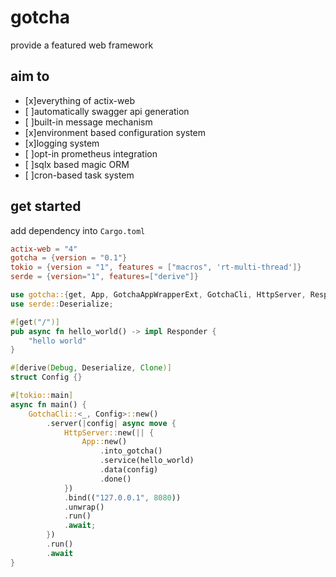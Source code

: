 # gotcha
provide a featured web framework

## aim to
 - [x]everything of actix-web
 - [ ]automatically swagger api generation
 - [ ]built-in message mechanism
 - [x]environment based configuration system
 - [x]logging system
 - [ ]opt-in prometheus integration
 - [ ]sqlx based magic ORM
 - [ ]cron-based task system

## get started
add dependency into `Cargo.toml`
```toml
actix-web = "4"
gotcha = {version = "0.1"}
tokio = {version = "1", features = ["macros", 'rt-multi-thread']}
serde = {version="1", features=["derive"]}
```
```rust
use gotcha::{get, App, GotchaAppWrapperExt, GotchaCli, HttpServer, Responder};
use serde::Deserialize;

#[get("/")]
pub async fn hello_world() -> impl Responder {
    "hello world"
}

#[derive(Debug, Deserialize, Clone)]
struct Config {}

#[tokio::main]
async fn main() {
    GotchaCli::<_, Config>::new()
        .server(|config| async move {
            HttpServer::new(|| {
                App::new()
                    .into_gotcha()
                    .service(hello_world)
                    .data(config)
                    .done()
            })
            .bind(("127.0.0.1", 8080))
            .unwrap()
            .run()
            .await;
        })
        .run()
        .await
}
```